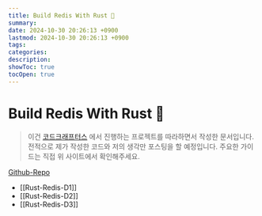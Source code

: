 ```yaml
---
title: Build Redis With Rust 🦀
summary: 
date: 2024-10-30 20:26:13 +0900
lastmod: 2024-10-30 20:26:13 +0900
tags: 
categories: 
description: 
showToc: true
tocOpen: true
---
```


# Build Redis With Rust 🦀 
  
> 이건 [코드크래프터스](https://app.codecrafters.io/) 에서 진행하는 프로젝트를 따라하면서 작성한 문서입니다.
> 전적으로 제가 작성한 코드와 저의 생각만 포스팅을 할 예정입니다.
> 주요한 가이드는 직접 위 사이트에서 확인해주세요.

[Github-Repo](https://github.com/SmallzooDev/codecrafters-redis-rust)

- [[Rust-Redis-D1]]
- [[Rust-Redis-D2]]
- [[Rust-Redis-D3]]
